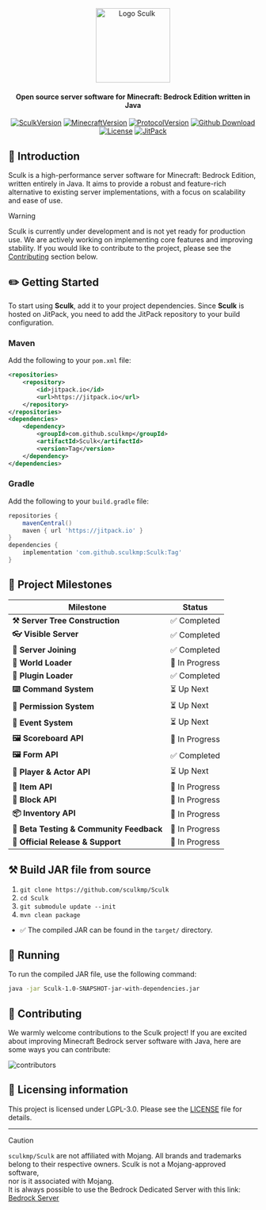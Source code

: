 <div align="center">
<img src="https://static.wikia.nocookie.net/minecraft_gamepedia/images/e/e2/Sculk_%28pre-release%29.png" width="150" height="150" alt="Logo Sculk">
<h4>Open source server software for Minecraft: Bedrock Edition written in Java</h4>

[![SculkVersion](https://img.shields.io/badge/version-soon-14191E.svg?cacheSeconds=2592000)]()
[![MinecraftVersion](https://img.shields.io/badge/minecraft-v1.21.51%20(Bedrock)-17272F)]()
[![ProtocolVersion](https://img.shields.io/badge/protocol-766-38D3DF)]()
[![Github Download](https://img.shields.io/github/downloads/sculkmp/Sculk/total?label=downloads%40total)]()
[![License](https://img.shields.io/badge/License-LGPL--3-yellow.svg)]()
[![JitPack](https://jitpack.io/v/sculkmp/Sculk.svg)]()

</div>

## 📖 Introduction

Sculk is a high-performance server software for Minecraft: Bedrock Edition, written entirely in Java. It aims to provide a robust and feature-rich alternative to existing server implementations, with a focus on scalability and ease of use.

> [!WARNING]
> Sculk is currently under development and is not yet ready for production use. We are actively working on implementing core features and improving stability. If you would like to contribute to the project, please see the [Contributing](#-contributing) section below.

## ✏️ Getting Started

To start using **Sculk**, add it to your project dependencies. Since **Sculk** is hosted on JitPack, you need to add the JitPack repository to your build configuration.

### Maven
Add the following to your `pom.xml` file:

```xml
<repositories>
    <repository>
        <id>jitpack.io</id>
        <url>https://jitpack.io</url>
    </repository>
</repositories>
<dependencies>
    <dependency>
        <groupId>com.github.sculkmp</groupId>
        <artifactId>Sculk</artifactId>
        <version>Tag</version>
    </dependency>
</dependencies>
```

### Gradle
Add the following to your `build.gradle` file:

```groovy
repositories {
    mavenCentral()
    maven { url 'https://jitpack.io' }
}
dependencies {
    implementation 'com.github.sculkmp:Sculk:Tag'
}
```

## 🚀 Project Milestones

| Milestone                                | Status  |
|------------------------------------------|---------|
| **⚒️ Server Tree Construction**          | ✅ Completed |
| **👓 Visible Server**                    | ✅ Completed |
| **🛜 Server Joining**                    | ✅ Completed |
| **🎍 World Loader**                      | 🚧 In Progress |
| **🔌 Plugin Loader**                     | ✅ Completed |
| **⌨️ Command System**                    | ⏳ Up Next |
| **🔐 Permission System**                 | ⏳ Up Next |
| **🎈 Event System**                      | ⏳ Up Next |
| **🖼 Scoreboard API**                    | 🚧 In Progress |
| **🖼 Form API**                          | ✅ Completed |
| **👤 Player & Actor API**                | ⏳ Up Next |
| **🔩 Item API**                          | 🚧 In Progress |
| **🧱 Block API**                         | 🚧 In Progress |
| **📦 Inventory API**                     | 🚧 In Progress |
| **🔬 Beta Testing & Community Feedback** | 🚧 In Progress |
| **🚀 Official Release & Support**        | 🚧 In Progress |


## ⚒️ Build JAR file from source
1. `git clone https://github.com/sculkmp/Sculk`
2. `cd Sculk`
3. `git submodule update --init`
4. `mvn clean package`

- ✅ The compiled JAR can be found in the `target/` directory.

## 🚀 Running
To run the compiled JAR file, use the following command:
```bash
java -jar Sculk-1.0-SNAPSHOT-jar-with-dependencies.jar
```

## 🙌 Contributing
We warmly welcome contributions to the Sculk project! If you are excited about improving Minecraft
Bedrock server software with Java, here are some ways you can contribute:

![contributors](https://contrib.rocks/image?repo=sculkmp/Sculk)

## 📌 Licensing information
This project is licensed under LGPL-3.0. Please see the [LICENSE](/LICENSE) file for details.

---

> [!CAUTION]
> `sculkmp/Sculk` are not affiliated with Mojang.
> All brands and trademarks belong to their respective owners. Sculk is not a Mojang-approved software,  
> nor is it associated with Mojang.  
> It is always possible to use the Bedrock Dedicated Server with this link:
> [Bedrock Server](https://www.minecraft.net/en-us/download/server/bedrock)
